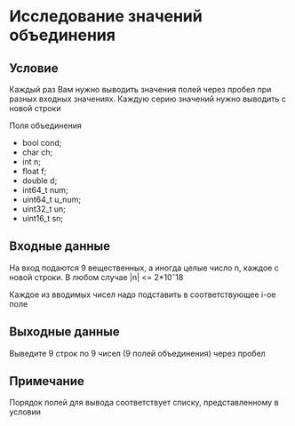 # Исследование значений объединения

## Условие
Каждый раз Вам нужно выводить значения полей через пробел при разных входных значениях. Каждую серию значений нужно выводить с новой строки

Поля объединения
- bool cond;
- char ch;
- int n;
- float f;
- double d;
- int64_t num;
- uint64_t u_num;
- uint32_t un;
- uint16_t sn;

## Входные данные
На вход подаются 9 вещественных, а иногда целые число n, каждое с новой строки. В любом случае |n| <= 2*10ˆ18

Каждое из вводимых чисел надо подставить в соответствующее i-ое поле

## Выходные данные
Выведите 9 строк по 9 чисел (9 полей объединения) через пробел

## Примечание
Порядок полей для вывода соответствует списку, представленному в условии
